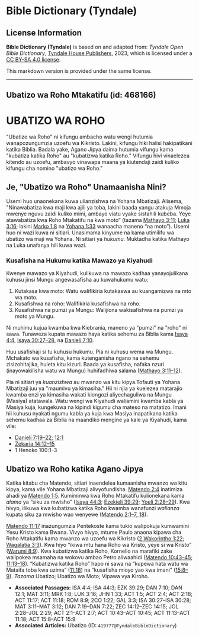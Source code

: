 # Bible Dictionary (Tyndale)

## License Information

**Bible Dictionary (Tyndale)** is based on and adapted from: _Tyndale Open Bible Dictionary_, [Tyndale House Publishers](https://tyndaleopenresources.com/), 2023, which is licensed under a [CC BY-SA 4.0 license](https://creativecommons.org/licenses/by-sa/4.0/legalcode.en).

This markdown version is provided under the same license.



--------------------------------

## Ubatizo wa Roho Mtakatifu (id: 468166)

UBATIZO WA ROHO
===============

"Ubatizo wa Roho" ni kifungu ambacho watu wengi hutumia wanapozungumzia uzoefu wa Kikristo. Lakini, kifungu hiki halisi hakipatikani katika Biblia. Badala yake, Agano Jipya daima hutumia vifungu kama "kubatiza katika Roho" au "kubatizwa katika Roho." Vifungu hivi vinaelezea kitendo au uzoefu, ambavyo vinawapa maana ya kiutendaji zaidi kuliko kifungu cha nomino "ubatizo wa Roho."

Je, "Ubatizo wa Roho" Unamaanisha Nini?
---------------------------------------

Usemi huo unaonekana kuwa ulianzishwa na Yohana Mbatizaji. Alisema, "Ninawabatiza kwa maji kwa ajili ya toba, lakini baada yangu atakuja Mmoja mwenye nguvu zaidi kuliko mimi, ambaye viatu vyake sistahili kubeba. Yeye atawabatiza kwa Roho Mtakatifu na kwa moto” (tazama [Mathayo 3:11](https://ref.ly/Matt3:11); [Luka 3:16](https://ref.ly/Luke3:16); lakini [Marko 1:8](https://ref.ly/Mark1:8) na [Yohana 1:33](https://ref.ly/John1:33) wanaacha maneno “na moto”). Usemi huo ni wazi kuwa ni sitiari. Unasimama kinyume na kama utimilifu wa ubatizo wa maji wa Yohana. Ni sitiari ya *hukumu.* Muktadha katika Mathayo na Luka unafanya hili kuwa wazi.

### Kusafisha na Hukumu katika Mawazo ya Kiyahudi

Kwenye mawazo ya Kiyahudi, kulikuwa na mawazo kadhaa yanayojulikana kuhusu jinsi Mungu angewasafisha au kuwahukumu watu:

1. Kutakasa kwa moto: Watu walifikiria kutakaswa au kuangamizwa na mto wa moto.
2. Kusafishwa na roho: Walifikiria kusafishwa na roho.
3. Kusafishwa na pumzi ya Mungu: Walijiona wakisafishwa na pumzi ya moto ya Mungu.

Ni muhimu kujua kwamba kwa Kiebrania, maneno ya "pumzi" na "roho" ni sawa. Tunaweza kupata mawazo haya katika sehemu za Biblia kama [Isaya 4:4](https://ref.ly/Isa4:4), [Isaya 30:27–28](https://ref.ly/Isa30:27-Isa30:28), na [Danieli 7:10](https://ref.ly/Dan7:10).

Huu usafishaji si tu kuhusu hukumu. Pia ni kuhusu wema wa Mungu. Mchakato wa kusafisha, kama kutenganisha ngano na sehemu zisizohitajika, huleta kitu kizuri. Baada ya kusafisha, nafaka nzuri (inayowakilisha watu wa Mungu) huhifadhiwa salama ([Mathayo 3:11–12](https://ref.ly/Matt3:11-Matt3:12)).

Pia ni sitiari ya *kuanzishwa* au mwanzo wa kitu kipya.Tofauti ya Yohana Mbatizaji juu ya "maumivu ya kimasiha." Hii ni njia ya kuelezea matarajio kwamba enzi ya kimasiha wakati kiongozi aliyechaguliwa na Mungu (Masiya) atatawala. Watu wengi wa Kiyahudi waliamini kwamba kabla ya Masiya kuja, kungekuwa na kipindi kigumu cha mateso na matatizo. Imani hii kuhusu nyakati ngumu kabla ya kuja kwa Masiya inapatikana katika sehemu kadhaa za Biblia na maandiko mengine ya kale ya Kiyahudi, kama vile:

* [Danieli 7:19–22](https://ref.ly/Dan7:19-Dan7:22); [12:1](https://ref.ly/Dan12:1)
* [Zekaria 14:12–15](https://ref.ly/Zech14:12-Zech14:15)
* 1 Henoko 100:1–3

Ubatizo wa Roho katika Agano Jipya
----------------------------------

Katika kitabu cha Matendo, sitiari inaendelea kumaanisha mwanzo wa kitu kipya, kama vile Yohana Mbatizaji alivyofundisha. [Matendo 2:4](https://ref.ly/Acts2:4) inatimiza ahadi ya [Matendo 1:5](https://ref.ly/Acts1:5). Kumiminwa kwa Roho Mtakatifu kulionekana kama *alama* ya “siku za mwisho” ([Isaya 44:3](https://ref.ly/Isa44:3); [Ezekieli 39:29](https://ref.ly/Ezek39:29); [Yoeli 2:28–29](https://ref.ly/Joel2:28-Joel2:29)). Kwa hivyo, ilikuwa kwa kubatizwa katika Roho kwamba wanafunzi *walianza* kupata siku za mwisho wao wenyewe ([Matendo 2:1–7, 18](https://ref.ly/Acts2:1-Acts2:7,Acts2:18)).

[Matendo 11:17](https://ref.ly/Acts11:17) inazungumzia Pentekoste kama tukio walipokuja kumwamini Yesu Kristo kama Bwana. Vivyo hivyo, mtume Paulo anaona kipawa cha Roho Mtakatifu kama mwanzo wa uzoefu wa Kikristo ([2 Wakorintho 1:22](https://ref.ly/2Cor1:22); [Wagalatia 3:3](https://ref.ly/Gal3:3)). Kwa hiyo “ikiwa mtu hana Roho wa Kristo, yeye si wa Kristo" ([Warumi 8:9](https://ref.ly/Rom8:9)). Kwa kubatizwa katika Roho, Kornelio na marafiki zake walipokea msamaha na wokovu ambao Petro aliwaahidi ([Matendo 10:43–45](https://ref.ly/Acts10:43-Acts10:45); [11:13–18](https://ref.ly/Acts11:13-Acts11:18)). “Kubatizwa katika Roho” hapo ni sawa na “kupewa hata watu wa Mataifa toba kwa uzima” ([11:18](https://ref.ly/Acts11:18)) na “kusafisha mioyo yao kwa imani” ([15:8–9](https://ref.ly/Acts15:8-Acts15:9)). *Tazama* Ubatizo; Ubatizo wa Moto; Vipawa vya Kiroho.

* **Associated Passages:** ISA 4:4; ISA 44:3; EZK 39:29; DAN 7:10; DAN 12:1; MAT 3:11; MRK 1:8; LUK 3:16; JHN 1:33; ACT 1:5; ACT 2:4; ACT 2:18; ACT 11:17; ACT 11:18; ROM 8:9; 2CO 1:22; GAL 3:3; ISA 30:27–ISA 30:28; MAT 3:11–MAT 3:12; DAN 7:19–DAN 7:22; ZEC 14:12–ZEC 14:15; JOL 2:28–JOL 2:29; ACT 2:1–ACT 2:7; ACT 10:43–ACT 10:45; ACT 11:13–ACT 11:18; ACT 15:8–ACT 15:9
* **Associated Articles:** Ubatizo (ID: `419777@TyndaleBibleDictionary`)

